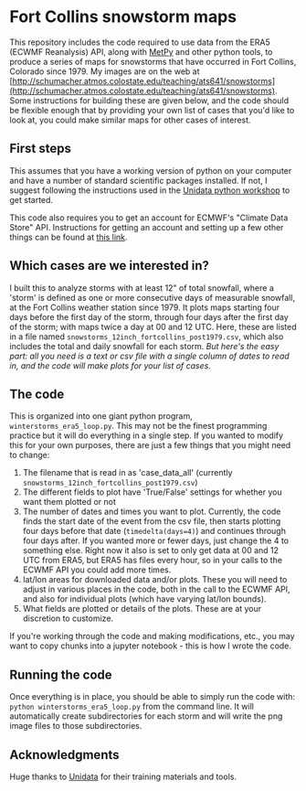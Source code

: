 # Fort Collins snowstorm maps
This repository includes the code required to use data from the ERA5 (ECWMF Reanalysis) API, along with [MetPy](https://unidata.github.io/MetPy/latest/index.html) and other python tools, to produce a series of maps for snowstorms that have occurred in Fort Collins, Colorado since 1979.  My images are on the web at [http://schumacher.atmos.colostate.edu/teaching/ats641/snowstorms](http://schumacher.atmos.colostate.edu/teaching/ats641/snowstorms).  Some instructions for building these are given below, and the code should be flexible enough that by providing your own list of cases that you'd like to look at, you could make similar maps for other cases of interest.

## First steps

This assumes that you have a working version of python on your computer and have a number of standard scientific packages installed.  If not, I suggest following the instructions used in the [Unidata python workshop](https://unidata.github.io/python-training/) to get started.

This code also requires you to get an account for ECMWF's "Climate Data Store" API.  Instructions for getting an account and setting up a few other things can be found at [this link](https://cds.climate.copernicus.eu/api-how-to).

## Which cases are we interested in?

I built this to analyze storms with at least 12" of total snowfall, where a 'storm' is defined as one or more consecutive days of measurable snowfall, at the Fort Collins weather station since 1979.  It plots maps starting four days before the first day of the storm, through four days after the first day of the storm; with maps twice a day at 00 and 12 UTC.  Here, these are listed in a file named `snowstorms_12inch_fortcollins_post1979.csv`, which also includes the total and daily snowfall for each storm.  *But here's the easy part: all you need is a text or csv file with a single column of dates to read in, and the code will make plots for your list of cases.* 

## The code

This is organized into one giant python program, `winterstorms_era5_loop.py`.  This may not be the finest programming practice but it will do everything in a single step.  If you wanted to modify this for your own purposes, there are just a few things that you might need to change:

1) The filename that is read in as 'case_data_all' (currently `snowstorms_12inch_fortcollins_post1979.csv`)
2) The different fields to plot have 'True/False' settings for whether you want them plotted or not
3) The number of dates and times you want to plot.  Currently, the code finds the start date of the event from the csv file, then starts plotting four days before that date (`timedelta(days=4)`) and continues through four days after. If you wanted more or fewer days, just change the 4 to something else.  Right now it also is set to only get data at 00 and 12 UTC from ERA5, but ERA5 has files every hour, so in your calls to the ECWMF API you could add more times.  
4) lat/lon areas for downloaded data and/or plots.  These you will need to adjust in various places in the code, both in the call to the ECWMF API, and also for individual plots (which have varying lat/lon bounds).
5) What fields are plotted or details of the plots. These are at your discretion to customize.

If you're working through the code and making modifications, etc., you may want to copy chunks into a jupyter notebook - this is how I wrote the code.  


## Running the code

Once everything is in place, you should be able to simply run the code with:
`python winterstorms_era5_loop.py` 
from the command line.  It will automatically create subdirectories for each storm and will write the png image files to those subdirectories.


## Acknowledgments

Huge thanks to [Unidata](https://unidata.github.io/python-training/) for their training materials and tools. 
